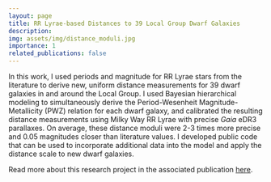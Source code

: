 ```yaml
---
layout: page
title: RR Lyrae-based Distances to 39 Local Group Dwarf Galaxies
description:
img: assets/img/distance_moduli.jpg
importance: 1
related_publications: false
---
```


In this work, I used periods and magnitude for RR Lyrae stars from the literature to derive new, uniform distance measurements for 39 dwarf galaxies in and around the Local Group. I used Bayesian hierarchical modeling to simultaneously derive the Period-Wesenheit Magnitude-Metallicity (PWZ) relation for each dwarf galaxy, and calibrated the resulting distance measurements using Milky Way RR Lyrae with precise _Gaia_ eDR3 parallaxes. On average, these distance moduli were 2-3 times more precise and 0.05 magnitudes closer than literature values. I developed public code that can be used to incorporate additional data into the model and apply the distance scale to new dwarf galaxies.

Read more about this research project in the associated publication [here](https://ui.adsabs.harvard.edu/abs/2022ApJ...932...19N/abstract). 

